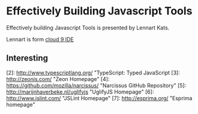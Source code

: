 Effectively Building Javascript Tools
=====================================

Effectively building Javascript Tools is presented by Lennart Kats.

Lennart is form [cloud 9 IDE][1]

Interesting
-----------

[1]: https://c9.io/ "Cloud 9 IDE homepage"
[2]: http://www.typescriptlang.org/ "TypeScript: Typed JavaScript
[3]: http://zeonjs.com/ "Zeon Homepage"
[4]: https://github.com/mozilla/narcissus/ "Narcissus GitHub Repository"
[5]: http://marijnhaverbeke.nl/uglifyjs "UglifyJS Homepage"
[6]: http://www.jslint.com/ "JSLint Homepage"
[7]: http://esprima.org/ "Esprima homepage"